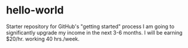 # hello-world
Starter repository for GitHub's "getting started" process
I am going to significantly upgrade my income in the next 3-6 months. I will be earning $20/hr. working 40 hrs./week.
